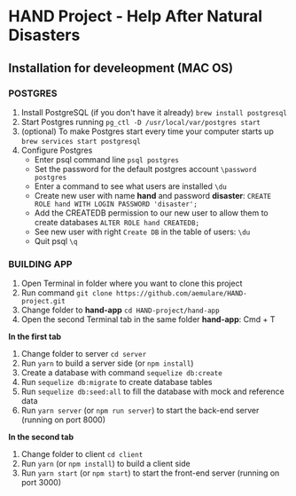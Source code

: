 # HAND Project - Help After Natural Disasters


## Installation for develeopment (MAC OS)

### POSTGRES

1. Install PostgreSQL (if you don't have it already) ```brew install postgresql```
2. Start Postgres running ```pg_ctl -D /usr/local/var/postgres start```
3. (optional) To make Postgres start every time your computer starts up ```brew services start postgresql```
4. Configure Postgres
    - Enter psql command line ```psql postgres```
    - Set the password for the default postgres account ```\password postgres```
    - Enter a command to see what users are installed ```\du```
    - Create new user with name **hand** and password **disaster**: ```CREATE ROLE hand WITH LOGIN PASSWORD 'disaster';```
    - Add the CREATEDB permission to our new user to allow them to create databases ```ALTER ROLE hand CREATEDB;```
    - See new user with right `Create DB` in the table of users: ```\du```
    - Quit psql ```\q```


### BUILDING APP

1. Open Terminal in folder where you want to clone this project
2. Run command ```git clone https://github.com/aemulare/HAND-project.git```
3. Change folder to **hand-app** ```cd HAND-project/hand-app```
4. Open the second Terminal tab in the same folder **hand-app**: Cmd + T


**In the first tab**
1. Change folder to server ```cd server```
2. Run ```yarn``` to build a server side (or ```npm install```)
3. Create a database with command ```sequelize db:create```
4. Run ```sequelize db:migrate``` to create database tables
5. Run ```sequelize db:seed:all``` to fill the database with mock and reference data
6. Run ```yarn server``` (or ```npm run server```) to start the back-end server (running on port 8000)

**In the second tab**
1. Change folder to client ```cd client```
2. Run ```yarn``` (or ```npm install```) to build a client side
3. Run ```yarn start``` (or ```npm start```) to start the front-end server (running on port 3000)
